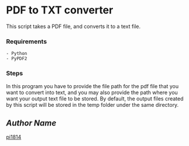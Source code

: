 # PDF to TXT converter
This script takes a PDF file, and converts it to a text file.

### Requirements
	- Python
	- PyPDF2 

### Steps
In this program you have to provide the file path for the pdf file that you want to convert into text, 
and you may also provide the path where you want your output text file to be stored.
By default, the output files created by this script will be stored in the temp folder under the same directory.

## *Author Name*
[pi1814](https://github.com/pi1814)
